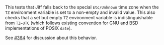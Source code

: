 This tests that Jiff falls back to the special `Etc/Unknown` time zone when the
`TZ` environment variable is set to a non-empty and invalid value. This also
checks that a set but empty `TZ` environment variable is indistinguishable from
`TZ=UTC` (which follows existing convention for GNU and BSD implementations of
POSIX `date`).

See [#364](https://github.com/BurntSushi/jiff/issues/364) for discussion about
this behavior.
